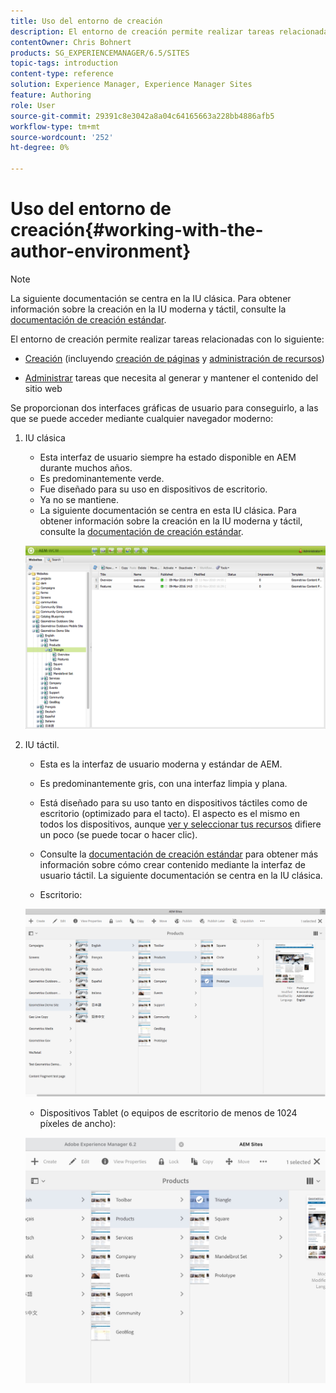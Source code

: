 ```yaml
---
title: Uso del entorno de creación
description: El entorno de creación permite realizar tareas relacionadas con la creación (incluida la creación de páginas y la administración de recursos) y las tareas de administración que necesite al generar y mantener el contenido del sitio web.
contentOwner: Chris Bohnert
products: SG_EXPERIENCEMANAGER/6.5/SITES
topic-tags: introduction
content-type: reference
solution: Experience Manager, Experience Manager Sites
feature: Authoring
role: User
source-git-commit: 29391c8e3042a8a04c64165663a228bb4886afb5
workflow-type: tm+mt
source-wordcount: '252'
ht-degree: 0%

---
```


# Uso del entorno de creación{#working-with-the-author-environment}

>[!NOTE]
>
>La siguiente documentación se centra en la IU clásica. Para obtener información sobre la creación en la IU moderna y táctil, consulte la [documentación de creación estándar](/help/assets/assets.md).

El entorno de creación permite realizar tareas relacionadas con lo siguiente:

* [Creación](/help/sites-authoring/author.md) (incluyendo [creación de páginas](/help/sites-authoring/qg-page-authoring.md) y [administración de recursos](/help/assets/assets.md))

* [Administrar](/help/sites-administering/administer-best-practices.md) tareas que necesita al generar y mantener el contenido del sitio web

Se proporcionan dos interfaces gráficas de usuario para conseguirlo, a las que se puede acceder mediante cualquier navegador moderno:

1. IU clásica

   * Esta interfaz de usuario siempre ha estado disponible en AEM durante muchos años.
   * Es predominantemente verde.
   * Fue diseñado para su uso en dispositivos de escritorio.
   * Ya no se mantiene.
   * La siguiente documentación se centra en esta IU clásica. Para obtener información sobre la creación en la IU moderna y táctil, consulte la [documentación de creación estándar](/help/sites-authoring/author.md).

   ![chlimage_1-149](assets/chlimage_1-149.png)

1. IU táctil.

   * Esta es la interfaz de usuario moderna y estándar de AEM.
   * Es predominantemente gris, con una interfaz limpia y plana.
   * Está diseñado para su uso tanto en dispositivos táctiles como de escritorio (optimizado para el tacto). El aspecto es el mismo en todos los dispositivos, aunque [ver y seleccionar tus recursos](/help/sites-authoring/basic-handling.md) difiere un poco (se puede tocar o hacer clic).
   * Consulte la [documentación de creación estándar](/help/sites-authoring/author.md) para obtener más información sobre cómo crear contenido mediante la interfaz de usuario táctil. La siguiente documentación se centra en la IU clásica.

   * Escritorio:

   ![chlimage_1-150](assets/chlimage_1-150.png)

   * Dispositivos Tablet (o equipos de escritorio de menos de 1024 píxeles de ancho):

   ![chlimage_1-7](assets/chlimage_1-7.jpeg)
